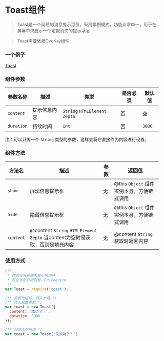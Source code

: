 # Toast组件

> Toast是一个简易的消息提示浮层，采用单例模式，功能非常单一，用于在屏幕中央显示一个定期消失的提示浮层

> Toast需要依赖Overlay组件

### 一个例子

[Toast](codepen://luckyadam/waJBvo)

### 组件参数

| 参数名称 | 描述 | 类型 | 是否必须 | 默认值 |
| -- | -- | -- | -- | -- |
| ``content`` | 提示信息内容 | ``String`` ``HTMLElement`` ``Zepto`` | 否 | 空 |
| ``duration`` | 持续时间 | ``int`` | 否 | ``3000`` |

注：可以只传一个 ``String`` 类型的参数，这样会将它直接作为内容进行设置。

### 组件方法

| 方法名 | 描述 | 参数 | 返回值 |
| -- | -- | -- | -- |
| ``show`` | 展现信息提示框 | 无 | @this ``Object`` 组件实例本身，方便链式调用 |
| ``hide`` | 隐藏信息提示框 | 无 | @this ``Object`` 组件实例本身，方便链式调用 |
| ``content`` | @content ``String`` ``HTMLElement`` ``Zepto`` 当content为空时是获取，否则是填充内容 | 无 | @content ``String`` 获取时返回内容 |

### 使用方式

```javascript
/** 
 * 在某业务逻辑内部引用组件
 * 若在外部引用则是，PP.require
 */
var Toast = require('toast');

/** 实例化组件，传入参数 */
/** 传入完整参数 */
var toast = new Toast({
  content: '成功了！',
  duration: 5000
});

/** 只传入字符串 */
var toast = new Toast('又成功了！');
```